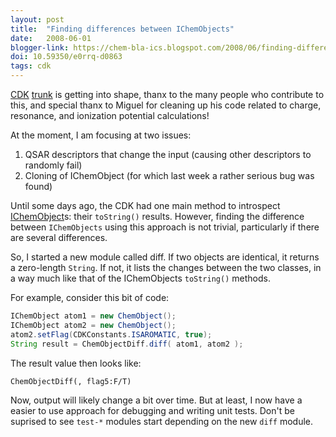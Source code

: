 ```yaml
---
layout: post
title:  "Finding differences between IChemObjects"
date:   2008-06-01
blogger-link: https://chem-bla-ics.blogspot.com/2008/06/finding-differences-between.html
doi: 10.59350/e0rrq-d0863
tags: cdk
---
```


[CDK](http://cdk.sf.net/) [trunk](http://cdk.svn.sourceforge.net/viewvc/cdk/cdk/trunk/) is getting into shape, thanx to the many people
who contribute to this, and special thanx to Miguel for cleaning up his code related to charge, resonance, and ionization potential
calculations!

At the moment, I am focusing at two issues:

1. QSAR descriptors that change the input (causing other descriptors to randomly fail)
2. Cloning of IChemObject (for which last week a rather serious bug was found)

Until some days ago, the CDK had one main method to introspect [IChemObject](http://cheminfo.informatics.indiana.edu/~rguha/code/java/nightly/api/org/openscience/cdk/interfaces/IChemObject.html)s:
their `toString()` results. However, finding the difference between `IChemObjects` using this approach is not trivial, particularly if
there are several differences.

So, I started a new module called diff. If two objects are identical, it returns a zero-length `String`. If not, it lists the changes
between the two classes, in a way much like that of the IChemObjects `toString()` methods.

For example, consider this bit of code:

```java
IChemObject atom1 = new ChemObject();
IChemObject atom2 = new ChemObject();
atom2.setFlag(CDKConstants.ISAROMATIC, true);
String result = ChemObjectDiff.diff( atom1, atom2 );
```

The result value then looks like:

```
ChemObjectDiff(, flag5:F/T)
```

Now, output will likely change a bit over time. But at least, I now have a easier to use approach for debugging and writing
unit tests. Don't be suprised to see `test-*` modules start depending on the new `diff` module.
